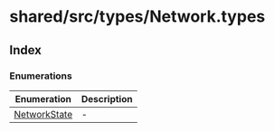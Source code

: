 # shared/src/types/Network.types

## Index

### Enumerations

| Enumeration | Description |
| ------ | ------ |
| [NetworkState](enumerations/network-state.md) | - |
